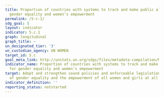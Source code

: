 ```yaml
---
title: Proportion of countries with systems to track and make public allocations for
  gender equality and women’s empowerment
permalink: /5-c-1/
sdg_goal: 5
layout: indicator
indicator: 5.c.1
graph: longitudinal
graph_title: ~
un_designated_tier: '3'
un_custodian_agency: UN WOMEN
target_id: 5.c
goal_meta_link: http://unstats.un.org/sdgs/files/metadata-compilation/Metadata-Goal-5.pdf
indicator_name: Proportion of countries with systems to track and make public allocations
  for gender equality and women’s empowerment
target: Adopt and strengthen sound policies and enforceable legislation for the promotion
  of gender equality and the empowerment of all women and girls at all levels.
indicator_definition: ''
reporting_status: notstarted
---
```

